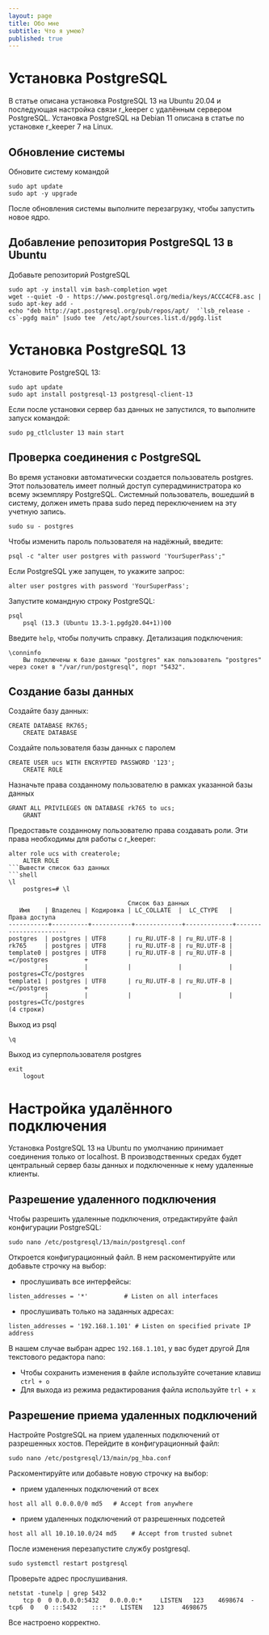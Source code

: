 ```yaml
---
layout: page
title: Обо мне
subtitle: Что я умею?
published: true
---
```

# Установка PostgreSQL
В статье описана установка PostgreSQL 13 на Ubuntu 20.04 и последующая настройка связи r_keeper с удалённым сервером PostgreSQL. Установка PostgreSQL на Debian 11 описана в статье по установке r_keeper 7 на Linux.
## Обновление системы
Обновите систему командой
```shell
sudo apt update
sudo apt -y upgrade
```
После обновления системы выполните перезагрузку, чтобы запустить новое ядро.
## Добавление репозитория PostgreSQL 13 в Ubuntu
Добавьте репозиторий PostgreSQL
```shell
sudo apt -y install vim bash-completion wget
wget --quiet -O - https://www.postgresql.org/media/keys/ACCC4CF8.asc | sudo apt-key add -
echo "deb http://apt.postgresql.org/pub/repos/apt/  '`lsb_release -cs`-pgdg main" |sudo tee  /etc/apt/sources.list.d/pgdg.list
```

# Установка PostgreSQL 13
Установите PostgreSQL 13:
```shell
sudo apt update
sudo apt install postgresql-13 postgresql-client-13
```
Если после установки сервер баз данных не запустился, то выполните запуск командой:
```shell
sudo pg_ctlcluster 13 main start
```
## Проверка соединения с PostgreSQL
Во время установки автоматически создается пользователь postgres. Этот пользователь имеет полный доступ суперадминистратора ко всему экземпляру PostgreSQL. Системный пользователь, вошедший в систему, должен иметь права sudo перед переключением на эту учетную запись.
```shell
sudo su - postgres
```
Чтобы изменить пароль пользователя на надёжный, введите:
```shell
psql -c "alter user postgres with password 'YourSuperPass';"
```
Если PostgreSQL уже запущен, то укажите запрос:
```shell
alter user postgres with password 'YourSuperPass';
```
Запустите командную строку PostgreSQL:
```shell
psql
	psql (13.3 (Ubuntu 13.3-1.pgdg20.04+1))00
```
Введите `help`, чтобы получить справку.
Детализация подключения:
```shell
\conninfo
	Вы подключены к базе данных "postgres" как пользователь "postgres" через сокет в "/var/run/postgresql", порт "5432".
```
## Создание базы данных
Создайте базу данных:
```shell
CREATE DATABASE RK765;
	CREATE DATABASE
```
Создайте пользователя базы данных с паролем
```shell
CREATE USER ucs WITH ENCRYPTED PASSWORD '123';
	CREATE ROLE
```
Назначьте права созданному пользователю в рамках указанной базы данных
```shell
GRANT ALL PRIVILEGES ON DATABASE rk765 to ucs;   
	GRANT
```
Предоставьте созданному пользователю права создавать роли. Эти права необходимы для работы с r_keeper:
```shell
alter role ucs with createrole;
	ALTER ROLE
```Вывести список баз данных
```shell
\l
	postgres=# \l 
 
                                 Список баз данных 
   Имя    | Владелец | Кодировка | LC_COLLATE  |  LC_CTYPE   |     Права доступа      
-----------+----------+-----------+-------------+-------------+----------------------- 
postgres  | postgres | UTF8      | ru_RU.UTF-8 | ru_RU.UTF-8 |  
rk765     | postgres | UTF8      | ru_RU.UTF-8 | ru_RU.UTF-8 |  
template0 | postgres | UTF8      | ru_RU.UTF-8 | ru_RU.UTF-8 | =c/postgres          + 
          |          |           |             |             | postgres=CTc/postgres 
template1 | postgres | UTF8      | ru_RU.UTF-8 | ru_RU.UTF-8 | =c/postgres          + 
          |          |           |             |             | postgres=CTc/postgres 
(4 строки)
```
Выход из psql 
```shell
\q
```
Выход из суперпользователя postgres
```shell
exit
	logout
```
# Настройка удалённого подключения
Установка PostgreSQL 13 на Ubuntu по умолчанию принимает соединения только от localhost. В производственных средах будет центральный сервер базы данных и подключенные к нему удаленные клиенты.
## Разрешение удаленного подключения
Чтобы разрешить удаленные подключения, отредактируйте файл конфигурации PostgreSQL:
```shell
sudo nano /etc/postgresql/13/main/postgresql.conf
```
Откроется конфигурационный файл. В нем раскоментируйте или добавьте строчку на выбор:
- прослушивать все интерфейсы:
```shell
listen_addresses = '*'          # Listen on all interfaces
```
- прослушивать только на заданных адресах:
```shell
listen_addresses = '192.168.1.101' # Listen on specified private IP address
```
В нашем случае выбран адрес `192.168.1.101`, у вас будет другой
Для текстового редактора nano:
- Чтобы сохранить изменения в файле используйте сочетание клавиш `ctrl + o`
- Для выхода из режима редактирования файла используйте `trl + x`

## Разрешение приема удаленных подключений
Настройте PostgreSQL на прием удаленных подключений от разрешенных хостов.
Перейдите в конфигурационный файл:
```shell
sudo nano /etc/postgresql/13/main/pg_hba.conf
```
Раскоментируйте или добавьте новую строчку на выбор:
- прием удаленных подключений от всех
```shell
host all all 0.0.0.0/0 md5   # Accept from anywhere
```
- прием удаленных подключений от разрешенных подсетей
```shell
host all all 10.10.10.0/24 md5    # Accept from trusted subnet
```
После изменения перезапустите службу postgresql.
```shell
sudo systemctl restart postgresql
```
Проверьте адрес прослушивания.
```shell
netstat -tunelp | grep 5432
	tcp 0  0 0.0.0.0:5432   0.0.0.0:*     LISTEN   123    4698674  -  tcp6  0   0 :::5432    :::*    LISTEN   123     4698675
```
Все настроено корректно.